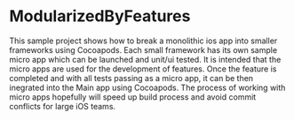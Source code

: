 # ModularizedByFeatures

This sample project shows how to break a monolithic ios app into smaller frameworks using Cocoapods.
Each small framework has its own sample micro app which can be launched and unit/ui tested.
It is intended that the micro apps are used for the development of features.
Once the feature is completed and with all tests passing as a micro app, it can be then inegrated into the Main app using Cocoapods.
The process of working with micro apps hopefully will speed up build process and avoid commit conflicts for large iOS teams.
